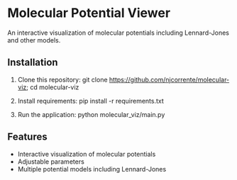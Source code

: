 # Molecular Potential Viewer

An interactive visualization of molecular potentials including Lennard-Jones and other models.

## Installation

1. Clone this repository:
   git clone https://github.com/njcorrente/molecular-viz;
   cd molecular-viz

2. Install requirements:
   pip install -r requirements.txt

3. Run the application:
   python molecular_viz/main.py

## Features
- Interactive visualization of molecular potentials
- Adjustable parameters
- Multiple potential models including Lennard-Jones
